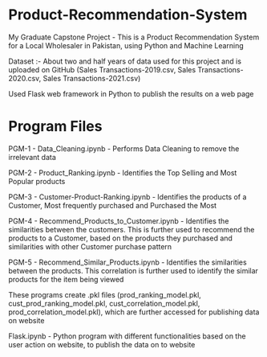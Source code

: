 # Product-Recommendation-System
My Graduate Capstone Project - This is a Product Recommendation System for a Local Wholesaler in Pakistan, using Python and Machine Learning 

Dataset :- About two and half years of data used for this project and is uploaded on GitHub (Sales Transactions-2019.csv, Sales Transactions-2020.csv, Sales Transactions-2021.csv)

Used Flask web framework in Python to publish the results on a web page


# Program Files
PGM-1 - Data_Cleaning.ipynb                  - Performs Data Cleaning to remove the irrelevant data

PGM-2 - Product_Ranking.ipynb                - Identifies the Top Selling and Most Popular products

PGM-3 - Customer-Product-Ranking.ipynb       - Identifies the products of a Customer, Most frequently purchased and Purchased the Most

PGM-4 - Recommend_Products_to_Customer.ipynb - Identifies the similarities between the customers. This is further used to recommend the products to a Customer, based on the products they purchased and similarities with other Customer purchase pattern

PGM-5 - Recommend_Similar_Products.ipynb     - Identifies the similarities between the products. This correlation is further used to identify the similar products for the item being viewed

These programs create .pkl files (prod_ranking_model.pkl, cust_prod_ranking_model.pkl, cust_correlation_model.pkl, prod_correlation_model.pkl), which are further accessed for publishing data on website

Flask.ipynb   - Python program with different functionalities based on the user action on website, to publish the data on to website
